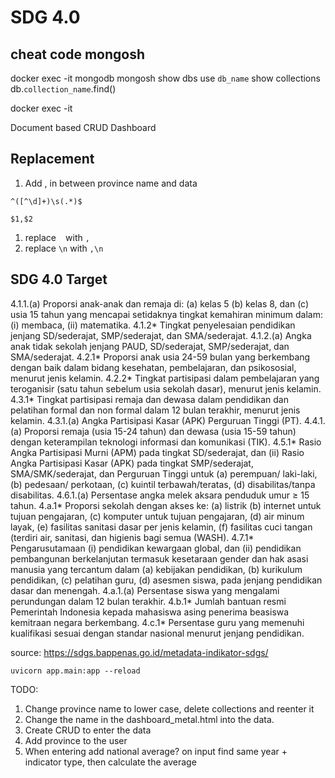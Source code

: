 # SDG 4.0


## cheat code  mongosh
docker exec -it mongodb mongosh
show dbs
use `db_name`
show collections
db.`collection_name`.find()
<!-- connect to mongodb in docker -->
docker exec -it 

Document based
CRUD
Dashboard

## Replacement

1. Add , in between province name and data
```regex
^([^\d]+)\s(.*)$
```

```
$1,$2
```
1. replace ` ` with `,` 
2. replace `\n` with `,\n` 



## SDG 4.0 Target
4.1.1.(a)
Proporsi anak-anak dan remaja di: (a) kelas 5 (b) kelas 8, dan (c) usia 15 tahun yang mencapai setidaknya tingkat kemahiran minimum dalam: (i) membaca, (ii) matematika.
4.1.2*
Tingkat penyelesaian pendidikan jenjang SD/sederajat, SMP/sederajat, dan SMA/sederajat.
4.1.2.(a)
Angka anak tidak sekolah jenjang PAUD, SD/sederajat, SMP/sederajat, dan SMA/sederajat.
4.2.1*
Proporsi anak usia 24-59 bulan yang berkembang dengan baik dalam bidang kesehatan, pembelajaran, dan psikososial, menurut jenis kelamin.
4.2.2*
Tingkat partisipasi dalam pembelajaran yang teroganisir (satu tahun sebelum usia sekolah dasar), menurut jenis kelamin.
4.3.1*
Tingkat partisipasi remaja dan dewasa dalam pendidikan dan pelatihan formal dan non formal dalam 12 bulan terakhir, menurut jenis kelamin.
4.3.1.(a)
Angka Partisipasi Kasar (APK) Perguruan Tinggi (PT).
4.4.1.(a)
Proporsi remaja (usia 15-24 tahun) dan dewasa (usia 15-59 tahun) dengan keterampilan teknologi informasi dan komunikasi (TIK).
4.5.1*
Rasio Angka Partisipasi Murni (APM) pada tingkat SD/sederajat, dan (ii) Rasio Angka Partisipasi Kasar (APK) pada tingkat SMP/sederajat, SMA/SMK/sederajat, dan Perguruan Tinggi untuk (a) perempuan/ laki-laki, (b) pedesaan/ perkotaan, (c) kuintil terbawah/teratas, (d) disabilitas/tanpa disabilitas.
4.6.1.(a)
Persentase angka melek aksara penduduk umur ≥ 15 tahun.
4.a.1*
Proporsi sekolah dengan akses ke: (a) listrik (b) internet untuk tujuan pengajaran, (c) komputer untuk tujuan pengajaran, (d) air minum layak, (e) fasilitas sanitasi dasar per jenis kelamin, (f) fasilitas cuci tangan (terdiri air, sanitasi, dan higienis bagi semua (WASH).
4.7.1*
Pengarusutamaan (i) pendidikan kewargaan global, dan (ii) pendidikan pembangunan berkelanjutan termasuk kesetaraan gender dan hak asasi manusia yang tercantum dalam (a) kebijakan pendidikan, (b) kurikulum pendidikan, (c) pelatihan guru, (d) asesmen siswa, pada jenjang pendidikan dasar dan menengah.
4.a.1.(a)
Persentase siswa yang mengalami perundungan dalam 12 bulan terakhir.
4.b.1*
Jumlah bantuan resmi Pemerintah Indonesia kepada mahasiswa asing penerima beasiswa kemitraan negara berkembang.
4.c.1*
Persentase guru yang memenuhi kualifikasi sesuai dengan standar nasional menurut jenjang pendidikan.

source: https://sdgs.bappenas.go.id/metadata-indikator-sdgs/

```
uvicorn app.main:app --reload
```

TODO:
1. Change province name to lower case, delete collections and reenter it
2. Change the name in the dashboard_metal.html into the data. 
3. Create CRUD to enter the data
4. Add province to the user
5. When entering add national average? on input find same year + indicator type, then calculate the average